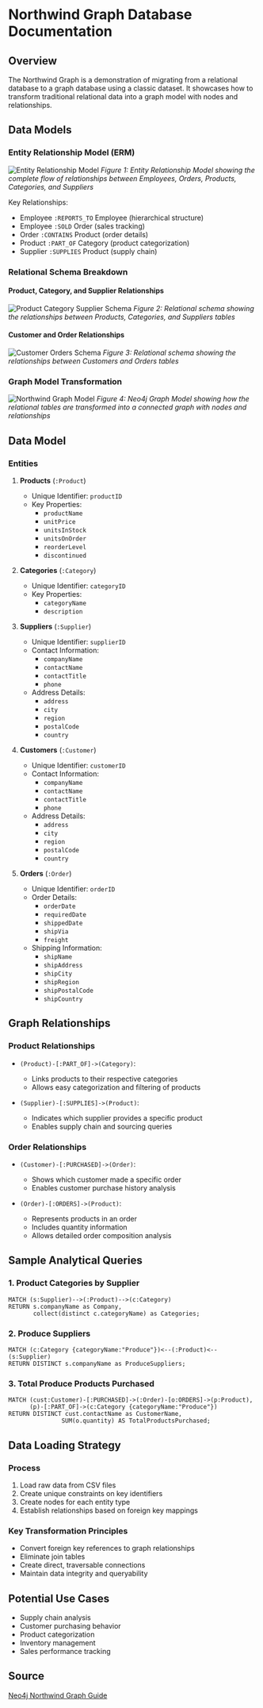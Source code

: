 # Northwind Graph Database Documentation

## Overview
The Northwind Graph is a demonstration of migrating from a relational database to a graph database using a classic dataset. It showcases how to transform traditional relational data into a graph model with nodes and relationships.

## Data Models

### Entity Relationship Model (ERM)
![Entity Relationship Model](images/ERM.png)
*Figure 1: Entity Relationship Model showing the complete flow of relationships between Employees, Orders, Products, Categories, and Suppliers*

Key Relationships:
- Employee `:REPORTS_TO` Employee (hierarchical structure)
- Employee `:SOLD` Order (sales tracking)
- Order `:CONTAINS` Product (order details)
- Product `:PART_OF` Category (product categorization)
- Supplier `:SUPPLIES` Product (supply chain)

### Relational Schema Breakdown

#### Product, Category, and Supplier Relationships
![Product Category Supplier Schema](images/product-category-supplier.png)
*Figure 2: Relational schema showing the relationships between Products, Categories, and Suppliers tables*

#### Customer and Order Relationships
![Customer Orders Schema](images/customer-orders.png)
*Figure 3: Relational schema showing the relationships between Customers and Orders tables*

### Graph Model Transformation
![Northwind Graph Model](images/model.svg)
*Figure 4: Neo4j Graph Model showing how the relational tables are transformed into a connected graph with nodes and relationships*

## Data Model

### Entities

1. **Products** (`:Product`)
   - Unique Identifier: `productID`
   - Key Properties:
     - `productName`
     - `unitPrice`
     - `unitsInStock`
     - `unitsOnOrder`
     - `reorderLevel`
     - `discontinued`

2. **Categories** (`:Category`)
   - Unique Identifier: `categoryID`
   - Key Properties:
     - `categoryName`
     - `description`

3. **Suppliers** (`:Supplier`)
   - Unique Identifier: `supplierID`
   - Contact Information:
     - `companyName`
     - `contactName`
     - `contactTitle`
     - `phone`
   - Address Details:
     - `address`
     - `city`
     - `region`
     - `postalCode`
     - `country`

4. **Customers** (`:Customer`)
   - Unique Identifier: `customerID`
   - Contact Information:
     - `companyName`
     - `contactName`
     - `contactTitle`
     - `phone`
   - Address Details:
     - `address`
     - `city`
     - `region`
     - `postalCode`
     - `country`

5. **Orders** (`:Order`)
   - Unique Identifier: `orderID`
   - Order Details:
     - `orderDate`
     - `requiredDate`
     - `shippedDate`
     - `shipVia`
     - `freight`
   - Shipping Information:
     - `shipName`
     - `shipAddress`
     - `shipCity`
     - `shipRegion`
     - `shipPostalCode`
     - `shipCountry`

## Graph Relationships

### Product Relationships
- `(Product)-[:PART_OF]->(Category)`: 
  - Links products to their respective categories
  - Allows easy categorization and filtering of products

- `(Supplier)-[:SUPPLIES]->(Product)`: 
  - Indicates which supplier provides a specific product
  - Enables supply chain and sourcing queries

### Order Relationships
- `(Customer)-[:PURCHASED]->(Order)`: 
  - Shows which customer made a specific order
  - Enables customer purchase history analysis

- `(Order)-[:ORDERS]->(Product)`: 
  - Represents products in an order
  - Includes quantity information
  - Allows detailed order composition analysis

## Sample Analytical Queries

### 1. Product Categories by Supplier
```cypher
MATCH (s:Supplier)-->(:Product)-->(c:Category)
RETURN s.companyName as Company, 
       collect(distinct c.categoryName) as Categories;
```

### 2. Produce Suppliers
```cypher
MATCH (c:Category {categoryName:"Produce"})<--(:Product)<--(s:Supplier)
RETURN DISTINCT s.companyName as ProduceSuppliers;
```

### 3. Total Produce Products Purchased
```cypher
MATCH (cust:Customer)-[:PURCHASED]->(:Order)-[o:ORDERS]->(p:Product),
      (p)-[:PART_OF]->(c:Category {categoryName:"Produce"})
RETURN DISTINCT cust.contactName as CustomerName, 
               SUM(o.quantity) AS TotalProductsPurchased;
```

## Data Loading Strategy

### Process
1. Load raw data from CSV files
2. Create unique constraints on key identifiers
3. Create nodes for each entity type
4. Establish relationships based on foreign key mappings

### Key Transformation Principles
- Convert foreign key references to graph relationships
- Eliminate join tables
- Create direct, traversable connections
- Maintain data integrity and queryability

## Potential Use Cases
- Supply chain analysis
- Customer purchasing behavior
- Product categorization
- Inventory management
- Sales performance tracking

## Source
[Neo4j Northwind Graph Guide](https://guides.neo4j.com/northwind/index.html)
